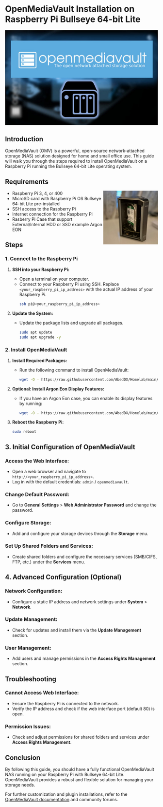 # OpenMediaVault Installation on Raspberry Pi Bullseye 64-bit Lite

![OpenMediaVault](../Images/openmediavault.jpg)

## Introduction

OpenMediaVault (OMV) is a powerful, open-source network-attached storage (NAS) solution designed for home and small office use. This guide will walk you through the steps required to install OpenMediaVault on a Raspberry Pi running the Bullseye 64-bit Lite operating system.

## Requirements

<img align="right" alt="Coding" width="180" src="../Images/ArgonCaseNasPI.jpg">

- Raspberry Pi 3, 4, or 400
- MicroSD card with Raspberry Pi OS Bullseye 64-bit Lite pre-installed
- SSH access to the Raspberry Pi
- Internet connection for the Raspberry Pi
- Rasberry Pi Case that support External/Internal HDD or SSD example Argon EON

## Steps

### 1. Connect to the Raspberry Pi

1. **SSH into your Raspberry Pi:**
   - Open a terminal on your computer.
   - Connect to your Raspberry Pi using SSH. Replace `<your_raspberry_pi_ip_address>` with the actual IP address of your Raspberry Pi.
     ```sh
     ssh pi@<your_raspberry_pi_ip_address>
     ```

2. **Update the System:**
   - Update the package lists and upgrade all packages.
     ```sh
     sudo apt update
     sudo apt upgrade -y
     ```

### 2. Install OpenMediaVault

1. **Install Required Packages:**
   - Run the following command to install OpenMediaVault:
     ```sh
     wget -O - https://raw.githubusercontent.com/AbedDX/Homelab/main/Scripts/install_OMV.sh | sudo bash
     ```

2. **Optional: Install Argon Eon Display Features:**
   - If you have an Argon Eon case, you can enable its display features by running:
     ```sh
     wget -O - https://raw.githubusercontent.com/AbedDX/Homelab/main/Scripts/install_OMV_ArgonEon.sh | sudo bash
     ```

3. **Reboot the Raspberry Pi:**
   ```sh
   sudo reboot

## 3. Initial Configuration of OpenMediaVault

### Access the Web Interface:

- Open a web browser and navigate to `http://<your_raspberry_pi_ip_address>`.
- Log in with the default credentials: `admin` / `openmediavault`.

### Change Default Password:

- Go to **General Settings** > **Web Administrator Password** and change the password.

### Configure Storage:

- Add and configure your storage devices through the **Storage** menu.

### Set Up Shared Folders and Services:

- Create shared folders and configure the necessary services (SMB/CIFS, FTP, etc.) under the **Services** menu.

## 4. Advanced Configuration (Optional)

### Network Configuration:

- Configure a static IP address and network settings under **System** > **Network**.

### Update Management:

- Check for updates and install them via the **Update Management** section.

### User Management:

- Add users and manage permissions in the **Access Rights Management** section.

## Troubleshooting

### Cannot Access Web Interface:

- Ensure the Raspberry Pi is connected to the network.
- Verify the IP address and check if the web interface port (default 80) is open.

### Permission Issues:

- Check and adjust permissions for shared folders and services under **Access Rights Management**.

## Conclusion

By following this guide, you should have a fully functional OpenMediaVault NAS running on your Raspberry Pi with Bullseye 64-bit Lite. OpenMediaVault provides a robust and flexible solution for managing your storage needs.

For further customization and plugin installations, refer to the [OpenMediaVault documentation](https://openmediavault.org/docs/) and community forums.